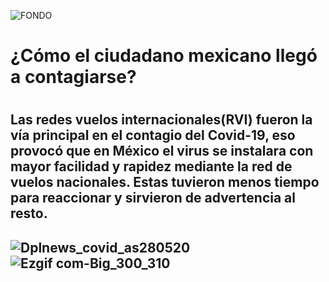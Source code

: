 ![FONDO](https://user-images.githubusercontent.com/69493426/90207480-feab3280-ddab-11ea-8438-04788826a472.png) 
     
 <h1>¿Cómo el ciudadano mexicano llegó a contagiarse?<h1>
        <h2>Las redes vuelos internacionales(RVI) fueron la vía principal en el contagio del Covid-19, eso provocó que en México el virus se instalara con mayor facilidad y rapidez            mediante la red de vuelos nacionales. Estas tuvieron menos tiempo para reaccionar y sirvieron de advertencia al resto.<h2>
 
 ![Dplnews_covid_as280520](https://user-images.githubusercontent.com/69493426/90208090-93626000-ddad-11ea-9c65-750757ed4fa3.gif)                                                   ![Ezgif com-Big_300_310](https://user-images.githubusercontent.com/69493426/90208277-197ea680-ddae-11ea-8b81-083ec6d0534e.gif)
  
        




